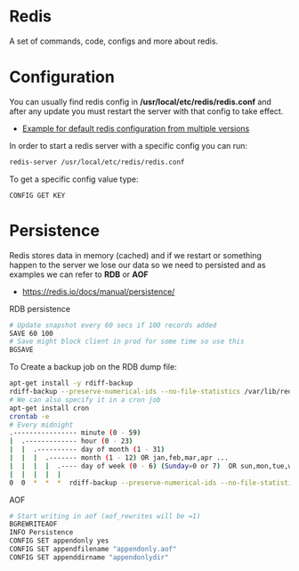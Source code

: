 # Redis
A set of commands, code, configs and more about redis.
# Configuration 
You can usually find redis config in **/usr/local/etc/redis/redis.conf** and after any update you must restart the server with that config to take effect.

* [Example for default redis configuration from multiple versions](https://redis.io/docs/manual/config/)

In order to start a redis server with a specific config you can run:
```sh
redis-server /usr/local/etc/redis/redis.conf
```

To get a specific config value type:
```redis
CONFIG GET KEY
```
# Persistence
Redis stores data in memory (cached) and if we restart or something happen to the server we lose our data so we need to persisted and as examples we can refer to **RDB** or **AOF**

* [https://redis.io/docs/manual/persistence/ ](https://redis.io/docs/manual/persistence/)

RDB persistence
```sh
# Update snapshot every 60 secs if 100 records added
SAVE 60 100
# Save might block client in prod for some time so use this
BGSAVE
```
To Create a backup job on the RDB dump file:
```sh
apt-get install -y rdiff-backup
rdiff-backup --preserve-numerical-ids --no-file-statistics /var/lib/redis /home/redis/backup
# We can also specify it in a cron job
apt-get install cron
crontab -e
# Every midnight
.---------------- minute (0 - 59) 
|  .------------- hour (0 - 23)
|  |  .---------- day of month (1 - 31)
|  |  |  .------- month (1 - 12) OR jan,feb,mar,apr ... 
|  |  |  |  .---- day of week (0 - 6) (Sunday=0 or 7)  OR sun,mon,tue,wed,thu,fri,sat 
|  |  |  |  |
0  0  *  *  *  rdiff-backup --preserve-numerical-ids --no-file-statistics /var/lib/redis /home/redis/backup
```
AOF
```sh
# Start writing in aof (aof_rewrites will be =1)
BGREWRITEAOF
INFO Persistence
CONFIG SET appendonly yes
CONFIG SET appendfilename "appendonly.aof"
CONFIG SET appenddirname "appendonlydir"
```
